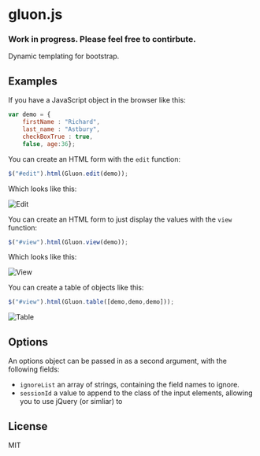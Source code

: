# gluon.js

### Work in progress. Please feel free to contirbute.

Dynamic templating for bootstrap.

## Examples

If you have a JavaScript object in the browser like this:

```js
var demo = { 
	firstName : "Richard", 
	last_name : "Astbury", 
	checkBoxTrue : true, 
	false, age:36};
```

You can create an HTML form with the `edit` function:

```js
$("#edit").html(Gluon.edit(demo));
```

Which looks like this:

![Edit](https://dl.dropboxusercontent.com/u/624582/github/gluon/edit.png)

You can create an HTML form to just display the values with the `view` function:

```js
$("#view").html(Gluon.view(demo));
```

Which looks like this:

![View](https://dl.dropboxusercontent.com/u/624582/github/gluon/view.png)

You can create a table of objects like this:

```js
$("#view").html(Gluon.table([demo,demo,demo]));
```

![Table](https://dl.dropboxusercontent.com/u/624582/github/gluon/table.png)


## Options

An options object can be passed in as a second argument, with the following fields:

* `ignoreList` an array of strings, containing the field names to ignore.
* `sessionId` a value to append to the class of the input elements, allowing you to use jQuery (or simliar) to 

## License

MIT

